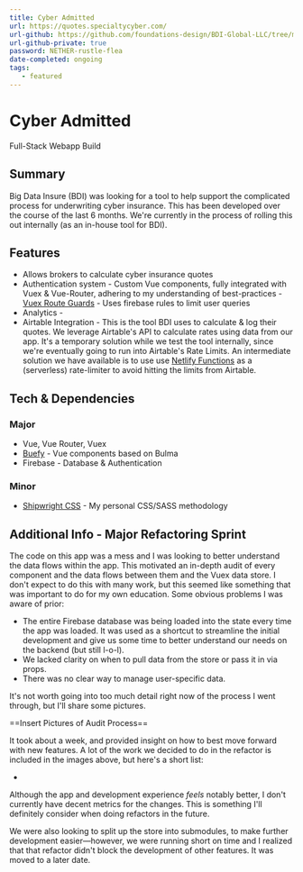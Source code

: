 ```yaml
---
title: Cyber Admitted
url: https://quotes.specialtycyber.com/
url-github: https://github.com/foundations-design/BDI-Global-LLC/tree/main/packages/quotes-specialty-cyber
url-github-private: true
password: NETHER-rustle-flea
date-completed: ongoing
tags:
   - featured
---
```


# Cyber Admitted

Full-Stack Webapp Build

## Summary

Big Data Insure (BDI) was looking for a tool to help support the complicated process for underwriting cyber insurance. This has been developed over the course of the last 6 months. We're currently in the process of rolling this out internally (as an in-house tool for BDI).

## Features

- Allows brokers to calculate cyber insurance quotes
- Authentication system - Custom Vue components, fully integrated with Vuex & Vue-Router, adhering to my understanding of best-practices - [Vuex Route Guards](https://router.vuejs.org/guide/advanced/navigation-guards.html) - Uses firebase rules to limit user queries
- Analytics -
- Airtable Integration - This is the tool BDI uses to calculate & log their quotes. We leverage Airtable's API to calculate rates using data from our app. It's a temporary solution while we test the tool internally, since we're eventually going to run into Airtable's Rate Limits. An intermediate solution we have available is to use use [Netlify Functions](https://docs.netlify.com/functions/overview/) as a (serverless) rate-limiter to avoid hitting the limits from Airtable.

## Tech & Dependencies

### Major

- Vue, Vue Router, Vuex
- [Buefy](https://buefy.org/) - Vue components based on Bulma
- Firebase - Database & Authentication

### Minor

- [Shipwright CSS](https://github.com/foundations-design/shipwright) - My personal CSS/SASS methodology

## Additional Info - Major Refactoring Sprint

The code on this app was a mess and I was looking to better understand the data flows within the app. This motivated an in-depth audit of every component and the data flows between them and the Vuex data store. I don't expect to do this with many work, but this seemed like something that was important to do for my own education. Some obvious problems I was aware of prior:

- The entire Firebase database was being loaded into the state every time the app was loaded. It was used as a shortcut to streamline the initial development and give us some time to better understand our needs on the backend (but still l-o-l).
- We lacked clarity on when to pull data from the store or pass it in via props.
- There was no clear way to manage user-specific data.

It's not worth going into too much detail right now of the process I went through, but I'll share some pictures.

==Insert Pictures of Audit Process==

It took about a week, and provided insight on how to best move forward with new features. A lot of the work we decided to do in the refactor is included in the images above, but here's a short list:

-

Although the app and development experience _feels_ notably better, I don't currently have decent metrics for the changes. This is something I'll definitely consider when doing refactors in the future.

We were also looking to split up the store into submodules, to make further development easier—however, we were running short on time and I realized that that refactor didn't block the development of other features. It was moved to a later date.
